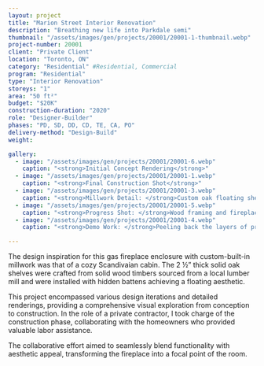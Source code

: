 ```yaml
---
layout: project 
title: "Marion Street Interior Renovation"
description: "Breathing new life into Parkdale semi"
thumbnail: "/assets/images/gen/projects/20001/20001-1-thumbnail.webp"
project-number: 20001
client: "Private Client"
location: "Toronto, ON"
category: "Residential" #Residential, Commercial 
program: "Residential"
type: "Interior Renovation"
storeys: "1"
area: "50 ft²"
budget: "$20K"
construction-duration: "2020"
role: "Designer-Builder"
phases: "PD, SD, DD, CD, TE, CA, PO"
delivery-method: "Design-Build"
weight: 

gallery:
  - image: "/assets/images/gen/projects/20001/20001-6.webp"
    caption: "<strong>Initial Concept Rendering</strong>"
  - image: "/assets/images/gen/projects/20001/20001-1.webp"
    caption: "<strong>Final Construction Shot</strong>"
  - image: "/assets/images/gen/projects/20001/20001-3.webp"
    caption: "<strong>Millwork Detail: </strong>Custom oak floating shelves and MDF cabinets with oak accents."
  - image: "/assets/images/gen/projects/20001/20001-5.webp"
    caption: "<strong>Progress Shot: </strong>Wood framing and fireplace installation in progress."
  - image: "/assets/images/gen/projects/20001/20001-4.webp"
    caption: "<strong>Demo Work: </strong>Peeling back the layers of previous interventions to reaveal original lathe & plaster walls."

---
```


The design inspiration for this gas fireplace enclosure with custom-built-in millwork was that of a cozy Scandivaian cabin. The 2 ½” thick solid oak shelves were crafted from solid wood timbers sourced from a local lumber mill and were installed with hidden battens achieving a floating aesthetic.

This project encompassed various design iterations and detailed renderings, providing a comprehensive visual exploration from conception to construction. In the role of a private contractor, I took charge of the construction phase, collaborating with the homeowners who provided valuable labor assistance. 

The collaborative effort aimed to seamlessly blend functionality with aesthetic appeal, transforming the fireplace into a focal point of the room. 
